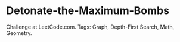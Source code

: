 # Detonate-the-Maximum-Bombs
Challenge at LeetCode.com. Tags: Graph, Depth-First Search, Math, Geometry.
